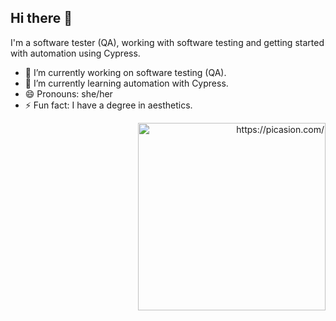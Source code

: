 ## Hi there 👋

I'm a software tester (QA), working with software testing and getting started with automation using Cypress.

- 🔭 I’m currently working on software testing (QA).
- 🌱 I’m currently learning automation with Cypress.
- 😄 Pronouns: she/her
- ⚡ Fun fact: I have a degree in aesthetics.


<div align="right">
    <a href="https://picasion.com/">
        <img src="https://i.picasion.com/pic92/286b39ebbfec12b37a961b8c2752332d.gif" width="300" height="300" border="0" alt="https://picasion.com/"/>
    </a>
    <br />
    <a href="https://picasion.com/"></a>
</div>


